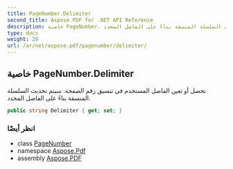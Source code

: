 ```yaml
---
title: PageNumber.Delimiter
second_title: Aspose.PDF for .NET API Reference
description: خاصية PageNumber. تحصل أو تعين الفاصل المستخدم في تنسيق رقم الصفحة. سيتم تحديث السلسلة المنسقة بناءً على الفاصل المحدد
type: docs
weight: 20
url: /ar/net/aspose.pdf/pagenumber/delimiter/
---
```

## خاصية PageNumber.Delimiter

تحصل أو تعين الفاصل المستخدم في تنسيق رقم الصفحة. سيتم تحديث السلسلة المنسقة بناءً على الفاصل المحدد.

```csharp
public string Delimiter { get; set; }
```

### انظر أيضًا

* class [PageNumber](../)
* namespace [Aspose.Pdf](../../../aspose.pdf/)
* assembly [Aspose.PDF](../../../)